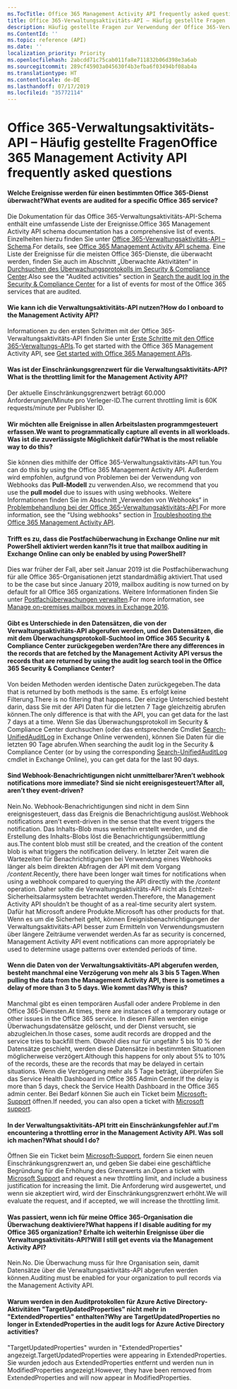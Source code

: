```yaml
---
ms.TocTitle: Office 365 Management Activity API frequently asked questions
title: Office 365-Verwaltungsaktivitäts-API – Häufig gestellte Fragen
description: Häufig gestellte Fragen zur Verwendung der Office 365-Verwaltungsaktivitäts-API
ms.ContentId: ''
ms.topic: reference (API)
ms.date: ''
localization_priority: Priority
ms.openlocfilehash: 2abcdd71c75cab011fa8e711832b06d398e3a6ab
ms.sourcegitcommit: 289cf45903a045630f4b3efba6f03494bf08ab4a
ms.translationtype: HT
ms.contentlocale: de-DE
ms.lasthandoff: 07/17/2019
ms.locfileid: "35772114"
---
```

# <a name="office-365-management-activity-api-frequently-asked-questions"></a><span data-ttu-id="ff0fa-103">Office 365-Verwaltungsaktivitäts-API – Häufig gestellte Fragen</span><span class="sxs-lookup"><span data-stu-id="ff0fa-103">Office 365 Management Activity API frequently asked questions</span></span>

#### <a name="what-events-are-audited-for-a-specific-office-365-service"></a><span data-ttu-id="ff0fa-104">Welche Ereignisse werden für einen bestimmten Office 365-Dienst überwacht?</span><span class="sxs-lookup"><span data-stu-id="ff0fa-104">What events are audited for a specific Office 365 service?</span></span>

<span data-ttu-id="ff0fa-105">Die Dokumentation für das Office 365-Verwaltungsaktivitäts-API-Schema enthält eine umfassende Liste der Ereignisse.</span><span class="sxs-lookup"><span data-stu-id="ff0fa-105">Office 365 Management Activity API schema documentation has a comprehensive list of events.</span></span> <span data-ttu-id="ff0fa-106">Einzelheiten hierzu finden Sie unter [Office 365-Verwaltungsaktivitäts-API – Schema](office-365-management-activity-api-schema.md).</span><span class="sxs-lookup"><span data-stu-id="ff0fa-106">For details, see [Office 365 Management Activity API schema](office-365-management-activity-api-schema.md).</span></span> <span data-ttu-id="ff0fa-107">Eine Liste der Ereignisse für die meisten Office 365-Dienste, die überwacht werden, finden Sie auch im Abschnitt „Überwachte Aktivitäten“ in [Durchsuchen des Überwachungsprotokolls im Security & Compliance Center](https://docs.microsoft.com/de-DE/office365/securitycompliance/search-the-audit-log-in-security-and-compliance#audited-activities).</span><span class="sxs-lookup"><span data-stu-id="ff0fa-107">Also see the "Audited activities" section in [Search the audit log in the Security & Compliance Center](https://docs.microsoft.com/en-us/office365/securitycompliance/search-the-audit-log-in-security-and-compliance#audited-activities) for a list of events for most of the Office 365 services that are audited.</span></span>

#### <a name="how-do-i-onboard-to-the-management-activity-api"></a><span data-ttu-id="ff0fa-108">Wie kann ich die Verwaltungsaktivitäts-API nutzen?</span><span class="sxs-lookup"><span data-stu-id="ff0fa-108">How do I onboard to the Management Activity API?</span></span>

<span data-ttu-id="ff0fa-109">Informationen zu den ersten Schritten mit der Office 365-Verwaltungsaktivitäts-API finden Sie unter [Erste Schritte mit den Office 365-Verwaltungs-APIs](get-started-with-office-365-management-apis.md).</span><span class="sxs-lookup"><span data-stu-id="ff0fa-109">To get started with the Office 365 Management Activity API, see [Get started with Office 365 Management APIs](get-started-with-office-365-management-apis.md).</span></span>
 
#### <a name="what-is-the-throttling-limit-for-the--management-activity-api"></a><span data-ttu-id="ff0fa-110">Was ist der Einschränkungsgrenzwert für die Verwaltungsaktivitäts-API?</span><span class="sxs-lookup"><span data-stu-id="ff0fa-110">What is the throttling limit for the  Management Activity API?</span></span>

<span data-ttu-id="ff0fa-111">Der aktuelle Einschränkungsgrenzwert beträgt 60.000 Anforderungen/Minute pro Verleger-ID.</span><span class="sxs-lookup"><span data-stu-id="ff0fa-111">The current throttling limit is 60K requests/minute per Publisher ID.</span></span> 

#### <a name="we-want-to-programmatically-capture-all-events-in-all-workloads-what-is-the-most-reliable-way-to-do-this"></a><span data-ttu-id="ff0fa-112">Wir möchten alle Ereignisse in allen Arbeitslasten programmgesteuert erfassen.</span><span class="sxs-lookup"><span data-stu-id="ff0fa-112">We want to programmatically capture all events in all workloads.</span></span> <span data-ttu-id="ff0fa-113">Was ist die zuverlässigste Möglichkeit dafür?</span><span class="sxs-lookup"><span data-stu-id="ff0fa-113">What is the most reliable way to do this?</span></span>

<span data-ttu-id="ff0fa-114">Sie können dies mithilfe der Office 365-Verwaltungsaktivitäts-API tun.</span><span class="sxs-lookup"><span data-stu-id="ff0fa-114">You can do this by using the Office 365 Management Activity API.</span></span> <span data-ttu-id="ff0fa-115">Außerdem wird empfohlen, aufgrund von Problemen bei der Verwendung von Webhooks das **Pull-Modell** zu verwenden.</span><span class="sxs-lookup"><span data-stu-id="ff0fa-115">Also, we recommend that you use the **pull model** due to issues with using webhooks.</span></span> <span data-ttu-id="ff0fa-116">Weitere Informationen finden Sie im Abschnitt „Verwenden von Webhooks“ in [Problembehandlung bei der Office 365-Verwaltungsaktivitäts-API](troubleshooting-the-office-365-management-activity-api.md#using-webhooks).</span><span class="sxs-lookup"><span data-stu-id="ff0fa-116">For more information, see the "Using webhooks" section in [Troubleshooting the Office 365 Management Activity API](troubleshooting-the-office-365-management-activity-api.md#using-webhooks).</span></span>

#### <a name="is-it-true-that-mailbox-auditing-in-exchange-online-can-only-be-enabled-by-using-powershell"></a><span data-ttu-id="ff0fa-117">Trifft es zu, dass die Postfachüberwachung in Exchange Online nur mit PowerShell aktiviert werden kann?</span><span class="sxs-lookup"><span data-stu-id="ff0fa-117">Is it true that mailbox auditing in Exchange Online can only be enabled by using PowerShell?</span></span>

<span data-ttu-id="ff0fa-118">Dies war früher der Fall, aber seit Januar 2019 ist die Postfachüberwachung für alle Office 365-Organisationen jetzt standardmäßig aktiviert.</span><span class="sxs-lookup"><span data-stu-id="ff0fa-118">That used to be the case but since January 2019, mailbox auditing is now turned on by default for all Office 365 organizations.</span></span> <span data-ttu-id="ff0fa-119">Weitere Informationen finden Sie unter [Postfachüberwachungen verwalten](https://docs.microsoft.com/office365/securitycompliance/enable-mailbox-auditing).</span><span class="sxs-lookup"><span data-stu-id="ff0fa-119">For more information, see [Manage on-premises mailbox moves in Exchange 2016](https://docs.microsoft.com/office365/securitycompliance/enable-mailbox-auditing).</span></span>

#### <a name="are-there-any-differences-in-the-records-that-are-fetched-by-the-management-activity-api-versus-the-records-that-are-returned-by-using-the-audit-log-search-tool-in-the-office-365-security--compliance-center"></a><span data-ttu-id="ff0fa-120">Gibt es Unterschiede in den Datensätzen, die von der Verwaltungsaktivitäts-API abgerufen werden, und den Datensätzen, die mit dem Überwachungsprotokoll-Suchtool im Office 365 Security & Compliance Center zurückgegeben werden?</span><span class="sxs-lookup"><span data-stu-id="ff0fa-120">Are there any differences in the records that are fetched by the Management Activity API versus the records that are returned by using the audit log search tool in the Office 365 Security & Compliance Center?</span></span>

<span data-ttu-id="ff0fa-121">Von beiden Methoden werden identische Daten zurückgegeben.</span><span class="sxs-lookup"><span data-stu-id="ff0fa-121">The data that is returned by both methods is the same.</span></span> <span data-ttu-id="ff0fa-122">Es erfolgt keine Filterung.</span><span class="sxs-lookup"><span data-stu-id="ff0fa-122">There is no filtering that happens.</span></span> <span data-ttu-id="ff0fa-123">Der einzige Unterschied besteht darin, dass Sie mit der API Daten für die letzten 7 Tage gleichzeitig abrufen können.</span><span class="sxs-lookup"><span data-stu-id="ff0fa-123">The only difference is that with the API, you can get data for the last 7 days at a time.</span></span> <span data-ttu-id="ff0fa-124">Wenn Sie das Überwachungsprotokoll im Security & Compliance Center durchsuchen (oder das entsprechende Cmdlet [Search-UnifiedAuditLog](https://docs.microsoft.com/powershell/module/exchange/policy-and-compliance-audit/search-unifiedauditlog) in Exchange Online verwenden), können Sie Daten für die letzten 90 Tage abrufen.</span><span class="sxs-lookup"><span data-stu-id="ff0fa-124">When searching the audit log in the Security & Compliance Center (or by using the corresponding [Search-UnifiedAuditLog](https://docs.microsoft.com/powershell/module/exchange/policy-and-compliance-audit/search-unifiedauditlog) cmdlet in Exchange Online), you can get data for the last 90 days.</span></span> 
 
#### <a name="arent-webhook-notifications-more-immediate-after-all-arent-they-event-driven"></a><span data-ttu-id="ff0fa-125">Sind Webhook-Benachrichtigungen nicht unmittelbarer?</span><span class="sxs-lookup"><span data-stu-id="ff0fa-125">Aren’t webhook notifications more immediate?</span></span> <span data-ttu-id="ff0fa-126">Sind sie nicht ereignisgesteuert?</span><span class="sxs-lookup"><span data-stu-id="ff0fa-126">After all, aren’t they event-driven?</span></span>

<span data-ttu-id="ff0fa-127">Nein.</span><span class="sxs-lookup"><span data-stu-id="ff0fa-127">No.</span></span> <span data-ttu-id="ff0fa-128">Webhook-Benachrichtigungen sind nicht in dem Sinn ereignisgesteuert, dass das Ereignis die Benachrichtigung auslöst.</span><span class="sxs-lookup"><span data-stu-id="ff0fa-128">Webhook notifications aren't event-driven in the sense that the event triggers the notification.</span></span> <span data-ttu-id="ff0fa-129">Das Inhalts-Blob muss weiterhin erstellt werden, und die Erstellung des Inhalts-Blobs löst die Benachrichtigungsübermittlung aus.</span><span class="sxs-lookup"><span data-stu-id="ff0fa-129">The content blob must still be created, and the creation of the content blob is what triggers the notification delivery.</span></span> <span data-ttu-id="ff0fa-130">In letzter Zeit waren die Wartezeiten für Benachrichtigungen bei Verwendung eines Webhooks länger als beim direkten Abfragen der API mit dem Vorgang */content*.</span><span class="sxs-lookup"><span data-stu-id="ff0fa-130">Recently, there have been longer wait times for notifications when using a webhook compared to querying the API directly with the */content* operation.</span></span> <span data-ttu-id="ff0fa-131">Daher sollte die Verwaltungsaktivitäts-API nicht als Echtzeit-Sicherheitsalarmsystem betrachtet werden.</span><span class="sxs-lookup"><span data-stu-id="ff0fa-131">Therefore, the Management Activity API shouldn’t be thought of as a real-time security alert system.</span></span> <span data-ttu-id="ff0fa-132">Dafür hat Microsoft andere Produkte.</span><span class="sxs-lookup"><span data-stu-id="ff0fa-132">Microsoft has other products for that.</span></span> <span data-ttu-id="ff0fa-133">Wenn es um die Sicherheit geht, können Ereignisbenachrichtigungen der Verwaltungsaktivitäts-API besser zum Ermitteln von Verwendungsmustern über längere Zeiträume verwendet werden.</span><span class="sxs-lookup"><span data-stu-id="ff0fa-133">As far as security is concerned, Management Activity API event notifications can more appropriately be used to determine usage patterns over extended periods of time.</span></span>

#### <a name="when-pulling-the-data-from-the-management-activity-api-there-is-sometimes-a-delay-of-more-than-3-to-5-days-why-is-this"></a><span data-ttu-id="ff0fa-134">Wenn die Daten von der Verwaltungsaktivitäts-API abgerufen werden, besteht manchmal eine Verzögerung von mehr als 3 bis 5 Tagen.</span><span class="sxs-lookup"><span data-stu-id="ff0fa-134">When pulling the data from the Management Activity API, there is sometimes a delay of more than 3 to 5 days.</span></span> <span data-ttu-id="ff0fa-135">Wie kommt das?</span><span class="sxs-lookup"><span data-stu-id="ff0fa-135">Why is this?</span></span>

<span data-ttu-id="ff0fa-136">Manchmal gibt es einen temporären Ausfall oder andere Probleme in den Office 365-Diensten.</span><span class="sxs-lookup"><span data-stu-id="ff0fa-136">At times, there are instances of a temporary outage or other issues in the Office 365 service.</span></span> <span data-ttu-id="ff0fa-137">In diesen Fällen werden einige Überwachungsdatensätze gelöscht, und der Dienst versucht, sie abzugleichen.</span><span class="sxs-lookup"><span data-stu-id="ff0fa-137">In those cases, some audit records are dropped and the service tries to backfill them.</span></span> <span data-ttu-id="ff0fa-138">Obwohl dies nur für ungefähr 5 bis 10 % der Datensätze geschieht, werden diese Datensätze in bestimmten Situationen möglicherweise verzögert.</span><span class="sxs-lookup"><span data-stu-id="ff0fa-138">Although this happens for only about 5% to 10% of the records, these are the records that may be delayed in certain situations.</span></span> <span data-ttu-id="ff0fa-139">Wenn die Verzögerung mehr als 5 Tage beträgt, überprüfen Sie das Service Health Dashboard im Office 365 Admin Center.</span><span class="sxs-lookup"><span data-stu-id="ff0fa-139">If the delay is more than 5 days, check the Service Health Dashboard in the Office 365 admin center.</span></span> <span data-ttu-id="ff0fa-140">Bei Bedarf können Sie auch ein Ticket beim [Microsoft-Support](https://support.office.com/article/contact-support-for-business-products-admin-help-32a17ca7-6fa0-4870-8a8d-e25ba4ccfd4b#ID0EAADAAA=online) öffnen.</span><span class="sxs-lookup"><span data-stu-id="ff0fa-140">If needed, you can also open a ticket with [Microsoft support](https://support.office.com/article/contact-support-for-business-products-admin-help-32a17ca7-6fa0-4870-8a8d-e25ba4ccfd4b#ID0EAADAAA=online).</span></span>

#### <a name="im-encountering-a-throttling-error-in-the-management-activity-api-what-should-i-do"></a><span data-ttu-id="ff0fa-141">In der Verwaltungsaktivitäts-API tritt ein Einschränkungsfehler auf.</span><span class="sxs-lookup"><span data-stu-id="ff0fa-141">I'm encountering a throttling error in the Management Activity API.</span></span> <span data-ttu-id="ff0fa-142">Was soll ich machen?</span><span class="sxs-lookup"><span data-stu-id="ff0fa-142">What should I do?</span></span>

<span data-ttu-id="ff0fa-143">Öffnen Sie ein Ticket beim [Microsoft-Support](https://support.office.com/article/contact-support-for-business-products-admin-help-32a17ca7-6fa0-4870-8a8d-e25ba4ccfd4b#ID0EAADAAA=online), fordern Sie einen neuen Einschränkungsgrenzwert an, und geben Sie dabei eine geschäftliche Begründung für die Erhöhung des Grenzwerts an.</span><span class="sxs-lookup"><span data-stu-id="ff0fa-143">Open a ticket with [Microsoft Support](https://support.office.com/article/contact-support-for-business-products-admin-help-32a17ca7-6fa0-4870-8a8d-e25ba4ccfd4b#ID0EAADAAA=online) and request a new throttling limit, and include a business justification for increasing the limit.</span></span> <span data-ttu-id="ff0fa-144">Die Anforderung wird ausgewertet, und wenn sie akzeptiert wird, wird der Einschränkungsgrenzwert erhöht.</span><span class="sxs-lookup"><span data-stu-id="ff0fa-144">We will evaluate the request, and if accepted, we will increase the throttling limit.</span></span>

#### <a name="what-happens-if-i-disable-auditing-for-my-office-365-organization-will-i-still-get-events-via-the-management-activity-api"></a><span data-ttu-id="ff0fa-145">Was passiert, wenn ich für meine Office 365-Organisation die Überwachung deaktiviere?</span><span class="sxs-lookup"><span data-stu-id="ff0fa-145">What happens if I disable auditing for my Office 365 organization?</span></span> <span data-ttu-id="ff0fa-146">Erhalte ich weiterhin Ereignisse über die Verwaltungsaktivitäts-API?</span><span class="sxs-lookup"><span data-stu-id="ff0fa-146">Will I still get events via the Management Activity API?</span></span>

<span data-ttu-id="ff0fa-147">Nein.</span><span class="sxs-lookup"><span data-stu-id="ff0fa-147">No.</span></span> <span data-ttu-id="ff0fa-148">Die Überwachung muss für Ihre Organisation sein, damit Datensätze über die Verwaltungsaktivitäts-API abgerufen werden können.</span><span class="sxs-lookup"><span data-stu-id="ff0fa-148">Auditing must be enabled for your organization to pull records via the Management Activity API.</span></span>

#### <a name="why-are-targetupdatedproperties-no-longer-in-extendedproperties-in-the-audit-logs-for-azure-active-directory-activities"></a><span data-ttu-id="ff0fa-149">Warum werden in den Auditprotokollen für Azure Active Directory-Aktivitäten "TargetUpdatedProperties" nicht mehr in "ExtendedProperties" enthalten?</span><span class="sxs-lookup"><span data-stu-id="ff0fa-149">Why are TargetUpdatedProperties no longer in ExtendedProperties in the audit logs for Azure Active Directory activities?</span></span>

<span data-ttu-id="ff0fa-150">"TargetUpdatedProperties" wurden in "ExtendedProperties" angezeigt.</span><span class="sxs-lookup"><span data-stu-id="ff0fa-150">TargetUpdatedProperties were appearing in ExtendedProperties.</span></span> <span data-ttu-id="ff0fa-151">Sie wurden jedoch aus ExtendedProperties entfernt und werden nun in ModifiedProperties angezeigt.</span><span class="sxs-lookup"><span data-stu-id="ff0fa-151">However, they have been removed from ExtendedProperties and will now appear in ModifiedProperties.</span></span>
